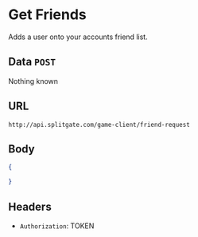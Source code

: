 # Get Friends
Adds a user onto your accounts friend list.

## Data `POST`

Nothing known

## URL

`http://api.splitgate.com/game-client/friend-request`

## Body
```json
{

}
```

## Headers
- `Authorization`: TOKEN